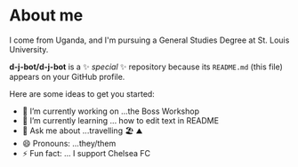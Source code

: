 # About me
I come from Uganda, and I'm pursuing a General Studies Degree at St. Louis University.


**d-j-bot/d-j-bot** is a ✨ _special_ ✨ repository because its `README.md` (this file) appears on your GitHub profile.

Here are some ideas to get you started:

- 🔭 I’m currently working on ...the Boss Workshop
- 🌱 I’m currently learning ... how to edit text in README
- 💬 Ask me about ...travelling 🏖 ⛰
- 😄 Pronouns: ...they/them
- ⚡ Fun fact: ... I support Chelsea FC

